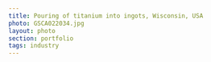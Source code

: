 ```yaml
--- 
title: Pouring of titanium into ingots, Wisconsin, USA
photo: GSCA022034.jpg 
layout: photo 
section: portfolio 
tags: industry 
---  
```

